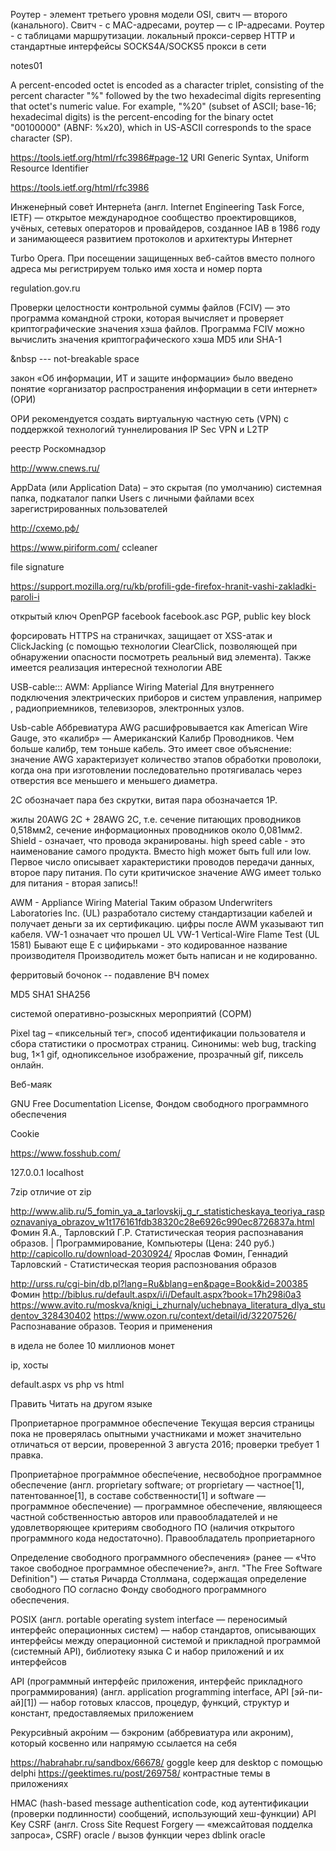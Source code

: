 Роутер - элемент третьего уровня модели OSI, свитч — второго (канального).
Свитч - с MAC-адресами, роутер — с IP-адресами. Роутер - с таблицами маршрутизации.
локальный прокси-сервер HTTP и стандартные интерфейсы SOCKS4A/SOCKS5 прокси в сети 

notes01

>>>>>>>>>>>>>>>>>>>>>>>>>>>>>>>>>>>>

A percent-encoded octet is encoded as a character
triplet, consisting of the percent character "%" followed by the two
hexadecimal digits representing that octet's numeric value. For
example, "%20" (subset of ASCII; base-16;  hexadecimal digits) is the percent-encoding for the binary octet
"00100000" (ABNF: %x20), which in US-ASCII corresponds to the space
character (SP).

https://tools.ietf.org/html/rfc3986#page-12  URI Generic Syntax,  Uniform Resource Identifier

https://tools.ietf.org/html/rfc3986

Инжене́рный сове́т Интерне́та (англ. Internet Engineering Task Force, IETF) — открытое международное сообщество проектировщиков, учёных, сетевых операторов и провайдеров, созданное IAB в 1986 году и занимающееся развитием протоколов и архитектуры Интернет







Turbo Opera. При посещении защищенных веб-сайтов вместо полного адреса мы регистрируем только имя хоста и номер порта

regulation.gov.ru

Проверки целостности контрольной суммы файлов (FCIV) — это программа командной строки, которая вычисляет и проверяет криптографические значения хэша файлов. Программа FCIV можно вычислить значения криптографического хэша MD5 или SHA-1

&nbsp --- not-breakable space

закон «Об информации, ИТ и защите информации» было введено понятие «организатор распространения информации в сети интернет» (ОРИ)

ОРИ рекомендуется создать виртуальную частную сеть (VPN) с поддержкой
технологий туннелирования IP Sec VPN и L2TP

реестр Роскомнадзор

http://www.cnews.ru/

AppData (или Application Data) – это скрытая (по умолчанию) системная папка, подкаталог папки Users с личными файлами всех зарегистрированных пользователей

http://схемо.рф/


https://www.piriform.com/ ccleaner

file signature 

https://support.mozilla.org/ru/kb/profili-gde-firefox-hranit-vashi-zakladki-paroli-i

открытый ключ OpenPGP
facebook facebook.asc PGP, public key block

форсировать HTTPS на страничках, защищает от XSS-атак и ClickJacking (с помощью технологии ClearClick, позволяющей при обнаружении опасности посмотреть реальный вид элемента).
Также имеется реализация интересной технологии ABE

USB-cable::: AWM: Appliance Wiring Material
Для внутреннего подключения электрических
приборов и систем управления, например ,
радиоприемников, телевизоров, электронных
узлов.

Usb-cable Аббревиатура AWG расшифровывается как American Wire Gauge, это «калибр» —
Американский Калибр Проводников. Чем больше калибр, тем тоньше кабель. Это имеет свое
объяснение: значение AWG характеризует количество этапов обработки проволоки, когда она при
изготовлении последовательно протягивалась через отверстия все меньшего и меньшего
диаметра. 

2С обозначает пара без скрутки, витая пара обозначается 1P.

 жилы 20AWG 2C + 28AWG 2C, т.е. сечение питающих проводников 0,518мм2, сечение информационных проводников около 0,081мм2.
Shield - означает, что провода экранированы. 
high speed cable - это наименование самого продукта. Вместо high может быть full или low.
 Первое число описывает характеристики проводов передачи данных, второе пару питания. По сути критичиское значение AWG имеет только для питания - вторая запись!!

AWM - Appliance Wiring Material
Таким образом Underwriters Laboratories Inc. (UL) разработало систему стандартизации кабелей и получает деньги за их сертификацию.
цифры после AWM указывают тип кабеля.
VW-1 означает что прошел UL VW-1 Vertical-Wire Flame Test (UL 1581)
Бывают еще E c цифирьками - это кодированное название производителя
Производитель может быть написан и не кодированно.

ферритовый бочонок -- подавление ВЧ помех







MD5
SHA1 
SHA256

системой оперативно-розыскных мероприятий (СОРМ)

Pixel tag – «пиксельный тег», способ идентификации пользователя и сбора статистики о просмотрах страниц. Синонимы: web bug, tracking bug, 1×1 gif, однопиксельное изображение, прозрачный gif, пиксель онлайн.

Веб-маяк



GNU Free Documentation License, Фондом свободного программного обеспечения

Cookie



https://www.fosshub.com/


127.0.0.1 localhost

7zip отличие от zip

http://www.alib.ru/5_fomin_ya_a_tarlovskij_g_r_statisticheskaya_teoriya_raspoznavaniya_obrazov_w1t176161fdb38320c28e6926c990ec8726837a.html
Фомин Я.А., Тарловский Г.Р. Статистическая теория распознавания образов. | Программирование, Компьютеры (Цена: 240 руб.)
http://capicollo.ru/download-2030924/
Ярослав Фомин, Геннадий Тарловский - Статистическая теория распознования образов

http://urss.ru/cgi-bin/db.pl?lang=Ru&blang=en&page=Book&id=200385
Фомин
http://biblus.ru/default.aspx/i/i/Default.aspx?book=17h298i0a3
https://www.avito.ru/moskva/knigi_i_zhurnaly/uchebnaya_literatura_dlya_studentov_328430402
https://www.ozon.ru/context/detail/id/32207526/
Распознавание образов. Теория и применения

в идела не более 10 миллионов монет

ip, хосты

default.aspx vs php vs html



Править
    Читать на другом языке

Проприетарное программное обеспечение
Текущая версия страницы пока не проверялась опытными участниками и может значительно отличаться от версии, проверенной 3 августа 2016; проверки требует 1 правка.

Проприета́рное програ́ммное обеспе́чение, несвобо́дное программное обеспечение (англ. proprietary software; от proprietary — частное[1], патентованное[1], в составе собственности[1] и software — программное обеспечение) — программное обеспечение, являющееся частной собственностью авторов или правообладателей и не удовлетворяющее критериям свободного ПО (наличия открытого программного кода недостаточно). Правообладатель проприетарного

Определение свободного программного обеспечения» (ранее — «Что такое свободное программное обеспечение?», англ. "The Free Software Definition") — статья Ричарда Столлмана, содержащая определение свободного ПО согласно Фонду свободного программного обеспечения.

POSIX (англ. portable operating system interface — переносимый интерфейс операционных систем) — набор стандартов, описывающих интерфейсы между операционной системой и прикладной программой (системный API), библиотеку языка C и набор приложений и их интерфейсов

API (программный интерфейс приложения, интерфейс прикладного программирования) (англ. application programming interface, API [эй-пи-ай][1]) — набор готовых классов, процедур, функций, структур и констант, предоставляемых приложением

Рекурси́вный акро́ним — бэкроним (аббревиатура или акроним), который косвенно или напрямую ссылается на себя

https://habrahabr.ru/sandbox/66678/ goggle keep для desktop с помощью delphi
https://geektimes.ru/post/269758/ контрастные темы в приложениях

HMAC (hash-based message authentication code, код аутентификации (проверки подлинности) сообщений, использующий хеш-функции)
API Key
CSRF (англ. Сross Site Request Forgery — «межсайтовая подделка запроса», CSRF)
oracle / вызов функции через dblink oracle



